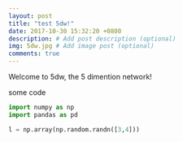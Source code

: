 ```yaml
---
layout: post
title: "test 5dw!"
date: 2017-10-30 15:32:20 +0800
description: # Add post description (optional)
img: 5dw.jpg # Add image post (optional)
comments: true
---
```


Welcome to 5dw, the 5 dimention network!

some code
``` python
import numpy as np
import pandas as pd

l = np.array(np.random.randn([3,4]))

```
